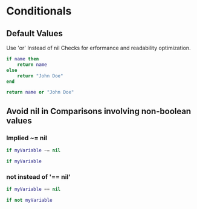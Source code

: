 # Conditionals

## Default Values
Use 'or' Instead of nil Checks for erformance and readability optimization.
```lua title="BAD"
if name then
    return name
else
    return "John Doe" 
end
```
```lua title="GOOD"
return name or "John Doe"
```

## Avoid nil in Comparisons involving non-boolean values

### Implied ~= nil
```lua title="BAD"
if myVariable ~= nil
```
```lua title="GOOD"
if myVariable
```

### not instead of '== nil'
```lua title="BAD"
if myVariable == nil
```
```lua title="GOOD"
if not myVariable
```